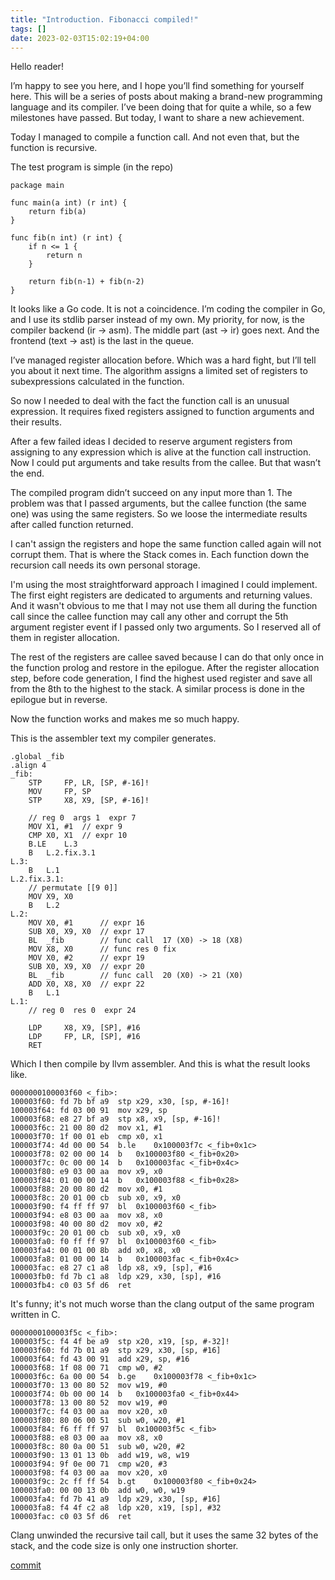 ```yaml
---
title: "Introduction. Fibonacci compiled!"
tags: []
date: 2023-02-03T15:02:19+04:00
---
```


Hello reader!

I’m happy to see you here, and I hope you’ll find something for yourself here.
This will be a series of posts about making a brand-new programming language and its compiler.
I’ve been doing that for quite a while, so a few milestones have passed.
But today, I want to share a new achievement.

Today I managed to compile a function call.
And not even that, but the function is recursive.

The test program is simple (in the repo)

```
package main

func main(a int) (r int) {
    return fib(a)
}

func fib(n int) (r int) {
    if n <= 1 {
        return n
    }

    return fib(n-1) + fib(n-2)
}
```

It looks like a Go code. It is not a coincidence.
I’m coding the compiler in Go, and I use its stdlib parser instead of my own.
My priority, for now, is the compiler backend (ir -> asm).
The middle part (ast -> ir) goes next.
And the frontend (text -> ast) is the last in the queue.

I’ve managed register allocation before. Which was a hard fight, but I’ll tell you about it next time.
The algorithm assigns a limited set of registers to subexpressions calculated in the function.

So now I needed to deal with the fact the function call is an unusual expression.
It requires fixed registers assigned to function arguments and their results.

<!--
Why? Because a function can potentially be called from anywhere.
And in any case, the callee function expects arguments in some specific location. Register X0, for example.
So the caller must put the function arguments to these locations and take function results from somewhere too.
-->

After a few failed ideas I decided to reserve argument registers from assigning to any expression which is alive at the function call instruction.
Now I could put arguments and take results from the callee. But that wasn’t the end.

The compiled program didn’t succeed on any input more than 1. The problem was that I passed arguments, but the callee function (the same one) was using the same registers.
So we loose the intermediate results after called function returned.

I can't assign the registers and hope the same function called again will not corrupt them.
That is where the Stack comes in. Each function down the recursion call needs its own personal storage.

<!--
There are two approaches. The first is when the caller saves the needed registers before the call and restores them later.
The second is when the callee saves registers it will use at the beginning of the function and restores them before returning.
Both approaches have pros and cons, and they are both used simultaneously. Some registers are caller saved, and some are callee saved.
Everything I'm describing here is called the Calling Convention, which was invented long ago.
-->

I'm using the most straightforward approach I imagined I could implement. The first eight registers are dedicated to arguments and returning values.
And it wasn't obvious to me that I may not use them all during the function call since the callee function may call any other and corrupt the 5th argument register event if I passed only two arguments.
So I reserved all of them in register allocation.

The rest of the registers are callee saved because I can do that only once in the function prolog and restore in the epilogue.
After the register allocation step, before code generation, I find the highest used register and save all from the 8th to the highest to the stack.
A similar process is done in the epilogue but in reverse.

Now the function works and makes me so much happy.

This is the assembler text my compiler generates.

```
.global _fib
.align 4
_fib:
	STP     FP, LR, [SP, #-16]!
	MOV     FP, SP
	STP     X8, X9, [SP, #-16]!

	// reg 0  args 1  expr 7
	MOV	X1, #1	// expr 9
	CMP	X0, X1	// expr 10
	B.LE	L.3
	B	L.2.fix.3.1
L.3:
	B	L.1
L.2.fix.3.1:
	// permutate [[9 0]]
	MOV	X9, X0
	B	L.2
L.2:
	MOV	X0, #1		// expr 16
	SUB	X0, X9, X0	// expr 17
	BL	_fib		// func call  17 (X0) -> 18 (X8)
	MOV	X8, X0		// func res 0 fix
	MOV	X0, #2		// expr 19
	SUB	X0, X9, X0	// expr 20
	BL	_fib		// func call  20 (X0) -> 21 (X0)
	ADD	X0, X8, X0	// expr 22
	B	L.1
L.1:
	// reg 0  res 0  expr 24

	LDP     X8, X9, [SP], #16
	LDP     FP, LR, [SP], #16
	RET
```

Which I then compile by llvm assembler. And this is what the result looks like.

```
0000000100003f60 <_fib>:
100003f60: fd 7b bf a9 	stp	x29, x30, [sp, #-16]!
100003f64: fd 03 00 91 	mov	x29, sp
100003f68: e8 27 bf a9 	stp	x8, x9, [sp, #-16]!
100003f6c: 21 00 80 d2 	mov	x1, #1
100003f70: 1f 00 01 eb 	cmp	x0, x1
100003f74: 4d 00 00 54 	b.le	0x100003f7c <_fib+0x1c>
100003f78: 02 00 00 14 	b	0x100003f80 <_fib+0x20>
100003f7c: 0c 00 00 14 	b	0x100003fac <_fib+0x4c>
100003f80: e9 03 00 aa 	mov	x9, x0
100003f84: 01 00 00 14 	b	0x100003f88 <_fib+0x28>
100003f88: 20 00 80 d2 	mov	x0, #1
100003f8c: 20 01 00 cb 	sub	x0, x9, x0
100003f90: f4 ff ff 97 	bl	0x100003f60 <_fib>
100003f94: e8 03 00 aa 	mov	x8, x0
100003f98: 40 00 80 d2 	mov	x0, #2
100003f9c: 20 01 00 cb 	sub	x0, x9, x0
100003fa0: f0 ff ff 97 	bl	0x100003f60 <_fib>
100003fa4: 00 01 00 8b 	add	x0, x8, x0
100003fa8: 01 00 00 14 	b	0x100003fac <_fib+0x4c>
100003fac: e8 27 c1 a8 	ldp	x8, x9, [sp], #16
100003fb0: fd 7b c1 a8 	ldp	x29, x30, [sp], #16
100003fb4: c0 03 5f d6 	ret
```

It's funny; it's not much worse than the clang output of the same program written in C.

```
0000000100003f5c <_fib>:
100003f5c: f4 4f be a9 	stp	x20, x19, [sp, #-32]!
100003f60: fd 7b 01 a9 	stp	x29, x30, [sp, #16]
100003f64: fd 43 00 91 	add	x29, sp, #16
100003f68: 1f 08 00 71 	cmp	w0, #2
100003f6c: 6a 00 00 54 	b.ge	0x100003f78 <_fib+0x1c>
100003f70: 13 00 80 52 	mov	w19, #0
100003f74: 0b 00 00 14 	b	0x100003fa0 <_fib+0x44>
100003f78: 13 00 80 52 	mov	w19, #0
100003f7c: f4 03 00 aa 	mov	x20, x0
100003f80: 80 06 00 51 	sub	w0, w20, #1
100003f84: f6 ff ff 97 	bl	0x100003f5c <_fib>
100003f88: e8 03 00 aa 	mov	x8, x0
100003f8c: 80 0a 00 51 	sub	w0, w20, #2
100003f90: 13 01 13 0b 	add	w19, w8, w19
100003f94: 9f 0e 00 71 	cmp	w20, #3
100003f98: f4 03 00 aa 	mov	x20, x0
100003f9c: 2c ff ff 54 	b.gt	0x100003f80 <_fib+0x24>
100003fa0: 00 00 13 0b 	add	w0, w0, w19
100003fa4: fd 7b 41 a9 	ldp	x29, x30, [sp, #16]
100003fa8: f4 4f c2 a8 	ldp	x20, x19, [sp], #32
100003fac: c0 03 5f d6 	ret
```

Clang unwinded the recursive tail call, but it uses the same 32 bytes of the stack, and the code size is only one instruction shorter.

[commit](https://github.com/slowlang/slow/commit/ae712d5b363cdfd950cf4526e284f1973ecc48ed)
